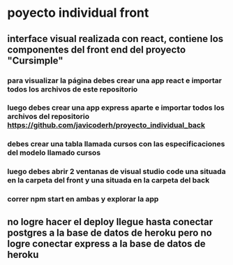 # poyecto individual front

## interface visual realizada con react, contiene los componentes del front end del proyecto "Cursimple"
### para visualizar la página debes crear una app react e importar todos los archivos de este repositorio
### luego debes crear una app express aparte e importar todos los archivos del repositorio https://github.com/javicoderh/proyecto_individual_back
### debes crear una tabla llamada cursos con las especificaciones del modelo llamado cursos 
### luego debes abrir 2 ventanas de visual studio code una situada en la carpeta del front y una situada en la carpeta del back
### correr npm start en ambas y explorar la app

## no logre hacer el deploy llegue hasta conectar postgres a la base de datos de heroku pero no logre conectar express a la base de datos de heroku
